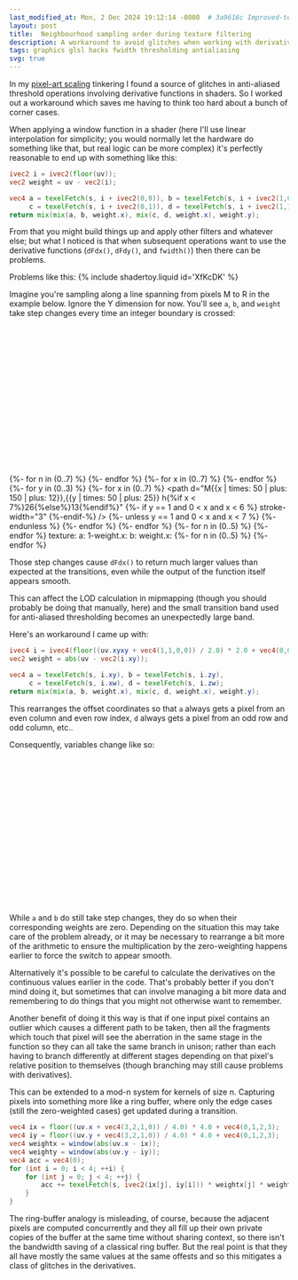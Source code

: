 ```yaml
---
last_modified_at: Mon, 2 Dec 2024 19:12:14 -0800  # 3a9616c Improved-texture-neighbourhood-sampling
layout: post
title:  Neighbourhood sampling order during texture filtering
description: A workaround to avoid glitches when working with derivative functions around texture interpolation logic.
tags: graphics glsl hacks fwidth thresholding antialiasing
svg: true
---
```

In my [pixel-art scaling](/pixel-art-scaling) tinkering I found a
source of glitches in anti-aliased threshold operations involving
derivative functions in shaders.  So I worked out a workaround which
saves me having to think too hard about a bunch of corner cases.

When applying a window function in a shader (here I'll use linear
interpolation for simplicity; you would normally let the hardware do
something like that, but real logic can be more complex) it's perfectly
reasonable to end up with something like this:
```glsl
ivec2 i = ivec2(floor(uv));
vec2 weight = uv - vec2(i);

vec4 a = texelFetch(s, i + ivec2(0,0)), b = texelFetch(s, i + ivec2(1,0)),
     c = texelFetch(s, i + ivec2(0,1)), d = texelFetch(s, i + ivec2(1,1));
return mix(mix(a, b, weight.x), mix(c, d, weight.x), weight.y);
```

From that you might build things up and apply other filters and whatever
else; but what I noticed is that when subsequent operations want to use
the derivative functions (`dFdx()`, `dFdy()`, and `fwidth()`) then
there can be problems.

Problems like this:
{% include shadertoy.liquid id='XfKcDK' %}

Imagine you're sampling along a line spanning from pixels M to R in the example
below.  Ignore the Y dimension for now.  You'll see `a`, `b`, and `weight` take
step changes every time an integer boundary is crossed:
<svg viewbox="0 0 640 340">
<defs>
  {%- assign letters = "mnopqrst" | split: '' -%}
  <g id="pixel"><circle r="12"/></g>
  {%- for n in (0..7) %}
  <g id="pixlbl_{{n}}" class="block{{n}}"><text font-variant="small-caps">{{letters[n]}}</text></g>
  <g id="pixel_{{n}}" class="block{{n}}"><use href="#pixel" /><use href="#pixlbl_{{n}}" /></g>
  {%- endfor %}

  <g id="narrow"><rect x="0" y="-10" width="50" height="20" /></g>
  <g id="wide"><rect x="0" y="-10" width="100" height="20" /></g>
  <g id="down_1x">
    <polygon points="0,10 0,-10 50,10" stroke="none" />
    <path d="M0,-10 l50,20" /></g>
  <g id="up_1x">
    <polygon points="0,10 50,-10 50,10" stroke="none" />
    <path d="M0,10 l50,-20" /></g>

  {%- for n in (0..7) %}
  <g id="narrow{{n}}" class="block{{n}}"><use href="#narrow" /><use href="#pixlbl_{{n}}" x="25" /></g>
  <g id="wide{{n}}" class="block{{n}}"><use href="#wide" /><use href="#pixlbl_{{n}}" x="50" /></g>
  {%- endfor %}
</defs>
  <g id="illustration">
  <g stroke-width="0.5">
  {%- for x in (0..7) %}
  <path d="M{{x | times: 50 | plus: 150}},{{25 | minus: 12}} v-13" />
  {%- endfor %}
  {%- for y in (0..3) %}
  <path d="M{{150 | minus: 12}},{{y | times: 50 | plus: 25}} h-13" />
  {%- for x in (0..7) %}
  <path d="M{{x | times: 50 | plus: 150 | plus: 12}},{{y | times: 50 | plus: 25}} h{%if x < 7%}26{%else%}13{%endif%}"
  {%- if y == 1 and 0 < x and x < 6 %} stroke-width="3" {%-endif-%}
 />
  <path d="M{{x | times: 50 | plus: 150}},{{y | times: 50 | plus: 25 | plus: 12}} v{%if y < 3%}26{%else%}13{%endif%}" />
  {%- unless y == 1 and 0 < x and x < 7 %}
  <use href="#pixel" x="{{x | times: 50 | plus: 150}}" y="{{y | times: 50 | plus: 25}}" />
  {%- endunless %}
  {%- endfor %} {%- endfor %}
  </g>
  {%- for n in (0..5) %}
  <use href="#pixel_{{n}}" x="{{n | times: 50 | plus: 200}}" y="75" />
  {%- endfor %}
  <use href="#pixel_grid" />
  <text x="120" y="100" style="text-anchor:end;">texture:</text>
  <g font-family="monospace">
  <text x="120" y="230" style="text-anchor:end;">a:</text>
  <text x="120" y="260" style="text-anchor:end;">1-weight.x:</text>
  <text x="120" y="290" style="text-anchor:end;">b:</text>
  <text x="120" y="320" style="text-anchor:end;">weight.x:</text>
  </g>
</g>
  {%- for n in (0..5) %}
  <use href="#narrow{{n}}" x="{{n | times: 50 | plus: 200}}" y="230" />
  <use href="#down_1x" x="{{n | times: 50 | plus: 200}}" y="260" class="block{{n}}" />
  <use href="#narrow{{n}}" x="{{n | times: 50 | plus: 150}}" y="290" />
  <use href="#up_1x" x="{{n | times: 50 | plus: 150}}" y="320" class="block{{n}}" />
  {%- endfor %}
</svg>

Those step changes cause `dFdx()` to return much larger values than
expected at the transitions, even while the output of the function
itself appears smooth.

This can affect the LOD calculation in mipmapping (though you should
probably be doing that manually, here) and the small transition band
used for anti-aliased thresholding becomes an unexpectedly large band.

Here's an workaround I came up with:
```glsl
ivec4 i = ivec4(floor((uv.xyxy + vec4(1,1,0,0)) / 2.0) * 2.0 + vec4(0,0,1,1));
vec2 weight = abs(uv - vec2(i.xy));

vec4 a = texelFetch(s, i.xy), b = texelFetch(s, i.zy),
     c = texelFetch(s, i.xw), d = texelFetch(s, i.zw);
return mix(mix(a, b, weight.x), mix(c, d, weight.x), weight.y);
```

This rearranges the offset coordinates so that `a` always gets a pixel from an
even column and even row index, `d` always gets a pixel from an odd row and odd
column, etc..

Consequently, variables change like so:

<svg viewbox="0 0 640 340">
  <use href="#illustration" />

  <use href="#wide0" x="150" y="230" class="block0" />
  <use href="#wide2" x="250" y="230" class="block2" />
  <use href="#wide4" x="350" y="230" class="block4" />

  <use href="#up_1x"   x="150" y="260" class="block0" />
  <use href="#down_1x" x="200" y="260" class="block0" />
  <use href="#up_1x"   x="250" y="260" class="block2" />
  <use href="#down_1x" x="300" y="260" class="block2" />
  <use href="#up_1x"   x="350" y="260" class="block4" />
  <use href="#down_1x" x="400" y="260" class="block4" />

  <use href="#wide1" x="200" y="290" class="block1" />
  <use href="#wide3" x="300" y="290" class="block3" />
  <use href="#wide5" x="400" y="290" class="block5" />

  <use href="#up_1x"   x="200" y="320" class="block1" />
  <use href="#down_1x" x="250" y="320" class="block1" />
  <use href="#up_1x"   x="300" y="320" class="block3" />
  <use href="#down_1x" x="350" y="320" class="block3" />
  <use href="#up_1x"   x="400" y="320" class="block5" />
  <use href="#down_1x" x="450" y="320" class="block5" />
</svg>

While `a` and `b` do still take step changes, they do so when their
corresponding weights are zero.  Depending on the situation this may take care
of the problem already, or it may be necessary to rearrange a bit more of the
arithmetic to ensure the multiplication by the zero-weighting happens earlier
to force the switch to appear smooth.

Alternatively it's possible to be careful to calculate the derivatives
on the continuous values earlier in the code.  That's probably better if
you don't mind doing it, but sometimes that can involve managing a bit
more data and remembering to do things that you might not otherwise want
to remember.

Another benefit of doing it this way is that if one input pixel contains
an outlier which causes a different path to be taken, then all the
fragments which touch that pixel will see the aberration in the same
stage in the function so they can all take the same branch in unison;
rather than each having to branch differently at different stages
depending on that pixel's relative position to themselves (though
branching may still cause problems with derivatives).

This can be extended to a mod-n system for kernels of size n.  Capturing pixels
into something more like a ring buffer, where only the edge cases (still the
zero-weighted cases) get updated during a transition.

```glsl
vec4 ix = floor((uv.x + vec4(3,2,1,0)) / 4.0) * 4.0 + vec4(0,1,2,3);
vec4 iy = floor((uv.y + vec4(3,2,1,0)) / 4.0) * 4.0 + vec4(0,1,2,3);
vec4 weightx = window(abs(uv.x - ix));
vec4 weighty = window(abs(uv.y - iy));
vec4 acc = vec4(0);
for (int i = 0; i < 4; ++i) {
    for (int j = 0; j < 4; ++j) {
        acc += texelFetch(s, ivec2(ix[j], iy[i])) * weightx[j] * weighty[i];
    }
}
```

The ring-buffer analogy is misleading, of course, because the adjacent pixels
are computed concurrently and they all fill up their own private copies of the
buffer at the same time without sharing context, so there isn't the bandwidth
saving of a classical ring buffer.  But the real point is that they all have
mostly the same values at the same offests and so this mitigates a class of
glitches in the derivatives.
